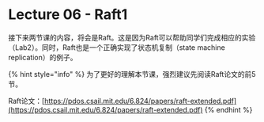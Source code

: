 # Lecture 06 - Raft1

接下来两节课的内容，将会是Raft。这是因为Raft可以帮助同学们完成相应的实验（Lab2）。同时，Raft也是一个正确实现了状态机复制（state machine replication）的例子。

{% hint style="info" %}
为了更好的理解本节课，强烈建议先阅读Raft论文的前5节。

Raft论文：[https://pdos.csail.mit.edu/6.824/papers/raft-extended.pdf](https://pdos.csail.mit.edu/6.824/papers/raft-extended.pdf)
{% endhint %}

